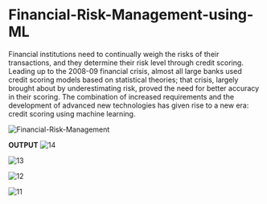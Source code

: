 # Financial-Risk-Management-using-ML
Financial institutions need to continually weigh the risks of their transactions, and they determine their risk level through credit scoring. Leading up to the 2008-09 financial crisis, almost all large banks used credit scoring models based on statistical theories; that crisis, largely brought about by underestimating risk, proved the need for better accuracy in their scoring. The combination of increased requirements and the development of advanced new technologies has given rise to a new era: credit scoring using machine learning.

![Financial-Risk-Management](https://user-images.githubusercontent.com/79392789/131216308-e0496626-9d35-41f8-8d19-55404a0a2a88.jpg)

**OUTPUT**
![14](https://user-images.githubusercontent.com/79392789/131216466-1f767807-a464-45a4-9246-177859482a07.PNG)

![13](https://user-images.githubusercontent.com/79392789/131216470-18793208-1aee-4a33-b8c4-dcc87a270331.PNG)

![12](https://user-images.githubusercontent.com/79392789/131216473-369dfe5f-dab4-4e0c-b86b-fd7bb2325bbf.PNG)

![11](https://user-images.githubusercontent.com/79392789/131216475-6da290a4-6f8c-4685-ad7d-d36bbe5b8042.PNG)
